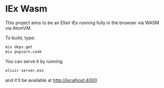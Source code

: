 # IEx Wasm

This project aims to be an Elixir IEx running fully in the browser via WASM via AtomVM.

To build, type:

```sh
mix deps.get
mix popcorn.cook
```

You can serve it by running

```sh
elixir server.exs
```

and it'll be available at <http://localhost:4000>
